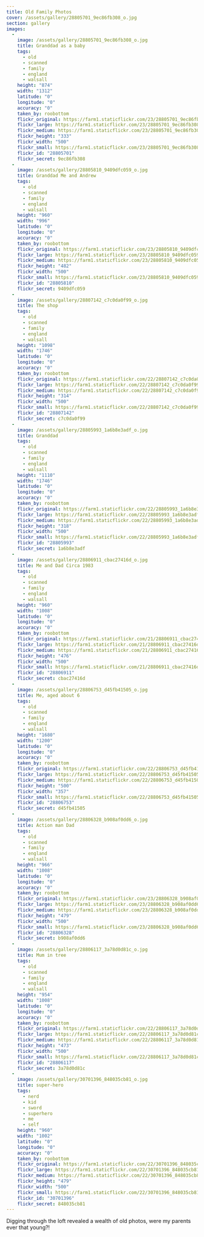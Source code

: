 ```yaml
---
title: Old Family Photos
cover: /assets/gallery/28805701_9ec86fb308_o.jpg
section: gallery
images:
  - 
    image: /assets/gallery/28805701_9ec86fb308_o.jpg
    title: Granddad as a baby
    tags:
      - old
      - scanned
      - family
      - england
      - walsall
    height: "874"
    width: "1312"
    latitude: "0"
    longitude: "0"
    accuracy: "0"
    taken_by: roobottom
    flickr_original: https://farm1.staticflickr.com/23/28805701_9ec86fb308_o.jpg
    flickr_large: https://farm1.staticflickr.com/23/28805701_9ec86fb308_b.jpg
    flickr_medium: https://farm1.staticflickr.com/23/28805701_9ec86fb308.jpg
    flickr_height: "333"
    flickr_width: "500"
    flickr_small: https://farm1.staticflickr.com/23/28805701_9ec86fb308_m.jpg
    flickr_id: "28805701"
    flickr_secret: 9ec86fb308
  - 
    image: /assets/gallery/28805810_9409dfc059_o.jpg
    title: Granddad Me and Andrew
    tags:
      - old
      - scanned
      - family
      - england
      - walsall
    height: "960"
    width: "996"
    latitude: "0"
    longitude: "0"
    accuracy: "0"
    taken_by: roobottom
    flickr_original: https://farm1.staticflickr.com/23/28805810_9409dfc059_o.jpg
    flickr_large: https://farm1.staticflickr.com/23/28805810_9409dfc059_o.jpg
    flickr_medium: https://farm1.staticflickr.com/23/28805810_9409dfc059.jpg
    flickr_height: "482"
    flickr_width: "500"
    flickr_small: https://farm1.staticflickr.com/23/28805810_9409dfc059_m.jpg
    flickr_id: "28805810"
    flickr_secret: 9409dfc059
  - 
    image: /assets/gallery/28807142_c7c0da0f99_o.jpg
    title: The shop
    tags:
      - old
      - scanned
      - family
      - england
      - walsall
    height: "1098"
    width: "1746"
    latitude: "0"
    longitude: "0"
    accuracy: "0"
    taken_by: roobottom
    flickr_original: https://farm1.staticflickr.com/22/28807142_c7c0da0f99_o.jpg
    flickr_large: https://farm1.staticflickr.com/22/28807142_c7c0da0f99_b.jpg
    flickr_medium: https://farm1.staticflickr.com/22/28807142_c7c0da0f99.jpg
    flickr_height: "314"
    flickr_width: "500"
    flickr_small: https://farm1.staticflickr.com/22/28807142_c7c0da0f99_m.jpg
    flickr_id: "28807142"
    flickr_secret: c7c0da0f99
  - 
    image: /assets/gallery/28805993_1a6b8e3adf_o.jpg
    title: Granddad
    tags:
      - old
      - scanned
      - family
      - england
      - walsall
    height: "1110"
    width: "1746"
    latitude: "0"
    longitude: "0"
    accuracy: "0"
    taken_by: roobottom
    flickr_original: https://farm1.staticflickr.com/22/28805993_1a6b8e3adf_o.jpg
    flickr_large: https://farm1.staticflickr.com/22/28805993_1a6b8e3adf_b.jpg
    flickr_medium: https://farm1.staticflickr.com/22/28805993_1a6b8e3adf.jpg
    flickr_height: "318"
    flickr_width: "500"
    flickr_small: https://farm1.staticflickr.com/22/28805993_1a6b8e3adf_m.jpg
    flickr_id: "28805993"
    flickr_secret: 1a6b8e3adf
  - 
    image: /assets/gallery/28806911_cbac27416d_o.jpg
    title: Me and Dad Circa 1983
    tags:
      - old
      - scanned
      - family
      - england
      - walsall
    height: "960"
    width: "1008"
    latitude: "0"
    longitude: "0"
    accuracy: "0"
    taken_by: roobottom
    flickr_original: https://farm1.staticflickr.com/21/28806911_cbac27416d_o.jpg
    flickr_large: https://farm1.staticflickr.com/21/28806911_cbac27416d_o.jpg
    flickr_medium: https://farm1.staticflickr.com/21/28806911_cbac27416d.jpg
    flickr_height: "476"
    flickr_width: "500"
    flickr_small: https://farm1.staticflickr.com/21/28806911_cbac27416d_m.jpg
    flickr_id: "28806911"
    flickr_secret: cbac27416d
  - 
    image: /assets/gallery/28806753_d45fb41505_o.jpg
    title: Me, aged about 6
    tags:
      - old
      - scanned
      - family
      - england
      - walsall
    height: "1680"
    width: "1200"
    latitude: "0"
    longitude: "0"
    accuracy: "0"
    taken_by: roobottom
    flickr_original: https://farm1.staticflickr.com/22/28806753_d45fb41505_o.jpg
    flickr_large: https://farm1.staticflickr.com/22/28806753_d45fb41505_b.jpg
    flickr_medium: https://farm1.staticflickr.com/22/28806753_d45fb41505.jpg
    flickr_height: "500"
    flickr_width: "357"
    flickr_small: https://farm1.staticflickr.com/22/28806753_d45fb41505_m.jpg
    flickr_id: "28806753"
    flickr_secret: d45fb41505
  - 
    image: /assets/gallery/28806328_b908af0dd6_o.jpg
    title: Action man Dad
    tags:
      - old
      - scanned
      - family
      - england
      - walsall
    height: "966"
    width: "1008"
    latitude: "0"
    longitude: "0"
    accuracy: "0"
    taken_by: roobottom
    flickr_original: https://farm1.staticflickr.com/23/28806328_b908af0dd6_o.jpg
    flickr_large: https://farm1.staticflickr.com/23/28806328_b908af0dd6_o.jpg
    flickr_medium: https://farm1.staticflickr.com/23/28806328_b908af0dd6.jpg
    flickr_height: "479"
    flickr_width: "500"
    flickr_small: https://farm1.staticflickr.com/23/28806328_b908af0dd6_m.jpg
    flickr_id: "28806328"
    flickr_secret: b908af0dd6
  - 
    image: /assets/gallery/28806117_3a78d0d81c_o.jpg
    title: Mum in tree
    tags:
      - old
      - scanned
      - family
      - england
      - walsall
    height: "954"
    width: "1008"
    latitude: "0"
    longitude: "0"
    accuracy: "0"
    taken_by: roobottom
    flickr_original: https://farm1.staticflickr.com/22/28806117_3a78d0d81c_o.jpg
    flickr_large: https://farm1.staticflickr.com/22/28806117_3a78d0d81c_o.jpg
    flickr_medium: https://farm1.staticflickr.com/22/28806117_3a78d0d81c.jpg
    flickr_height: "473"
    flickr_width: "500"
    flickr_small: https://farm1.staticflickr.com/22/28806117_3a78d0d81c_m.jpg
    flickr_id: "28806117"
    flickr_secret: 3a78d0d81c
  - 
    image: /assets/gallery/30701396_848035cb81_o.jpg
    title: super-hero
    tags:
      - nerd
      - kid
      - sword
      - superhero
      - me
      - self
    height: "960"
    width: "1002"
    latitude: "0"
    longitude: "0"
    accuracy: "0"
    taken_by: roobottom
    flickr_original: https://farm1.staticflickr.com/22/30701396_848035cb81_o.jpg
    flickr_large: https://farm1.staticflickr.com/22/30701396_848035cb81_o.jpg
    flickr_medium: https://farm1.staticflickr.com/22/30701396_848035cb81.jpg
    flickr_height: "479"
    flickr_width: "500"
    flickr_small: https://farm1.staticflickr.com/22/30701396_848035cb81_m.jpg
    flickr_id: "30701396"
    flickr_secret: 848035cb81
---
```

Digging through the loft revealed a wealth of old photos, were my parents ever that young?!